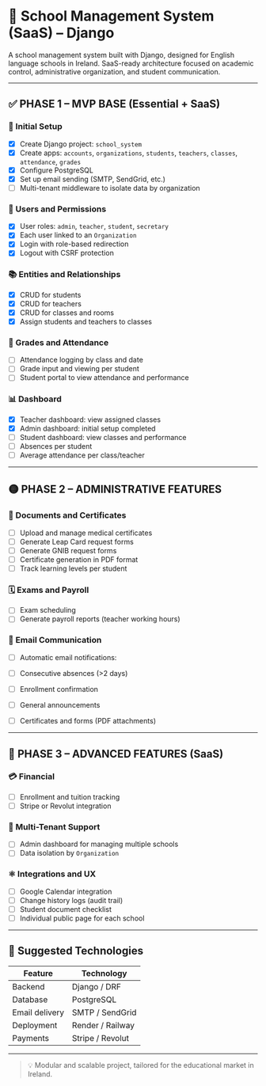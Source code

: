 # 📘 School Management System (SaaS) – Django

A school management system built with Django, designed for English language schools in Ireland. SaaS-ready architecture focused on academic control, administrative organization, and student communication.

---

## ✅ PHASE 1 – MVP BASE (Essential + SaaS)

### 🔧 Initial Setup

* [x] Create Django project: `school_system`
* [x] Create apps: `accounts`, `organizations`, `students`, `teachers`, `classes`, `attendance`, `grades`
* [x] Configure PostgreSQL
* [x] Set up email sending (SMTP, SendGrid, etc.)
* [ ] Multi-tenant middleware to isolate data by organization

### 🔐 Users and Permissions

* [x] User roles: `admin`, `teacher`, `student`, `secretary`
* [x] Each user linked to an `Organization`
* [x] Login with role-based redirection
* [x] Logout with CSRF protection

### 📚 Entities and Relationships

* [x] CRUD for students
* [x] CRUD for teachers
* [x] CRUD for classes and rooms
* [x] Assign students and teachers to classes

### 📝 Grades and Attendance

* [ ] Attendance logging by class and date
* [ ] Grade input and viewing per student
* [ ] Student portal to view attendance and performance

### 📊 Dashboard

* [x] Teacher dashboard: view assigned classes
* [x] Admin dashboard: initial setup completed
* [ ] Student dashboard: view classes and performance
* [ ] Absences per student
* [ ] Average attendance per class/teacher

---

## 🟡 PHASE 2 – ADMINISTRATIVE FEATURES

### 📄 Documents and Certificates

* [ ] Upload and manage medical certificates
* [ ] Generate Leap Card request forms
* [ ] Generate GNIB request forms
* [ ] Certificate generation in PDF format
* [ ] Track learning levels per student

### 🗓 Exams and Payroll

* [ ] Exam scheduling
* [ ] Generate payroll reports (teacher working hours)

### 📧 Email Communication

* [ ] Automatic email notifications:

* [ ] Consecutive absences (>2 days)
* [ ] Enrollment confirmation
* [ ] General announcements
* [ ] Certificates and forms (PDF attachments)

---

## 🔹 PHASE 3 – ADVANCED FEATURES (SaaS)

### 💳 Financial

* [ ] Enrollment and tuition tracking
* [ ] Stripe or Revolut integration

### 🏢 Multi-Tenant Support

* [ ] Admin dashboard for managing multiple schools
* [ ] Data isolation by `Organization`

### ⚛️ Integrations and UX

* [ ] Google Calendar integration
* [ ] Change history logs (audit trail)
* [ ] Student document checklist
* [ ] Individual public page for each school

---

## 🚀 Suggested Technologies

| Feature        | Technology       |
| -------------- | ---------------- |
| Backend        | Django / DRF     |
| Database       | PostgreSQL       |
| Email delivery | SMTP / SendGrid  |
| Deployment     | Render / Railway |
| Payments       | Stripe / Revolut |

---

> 💡 Modular and scalable project, tailored for the educational market in Ireland.
